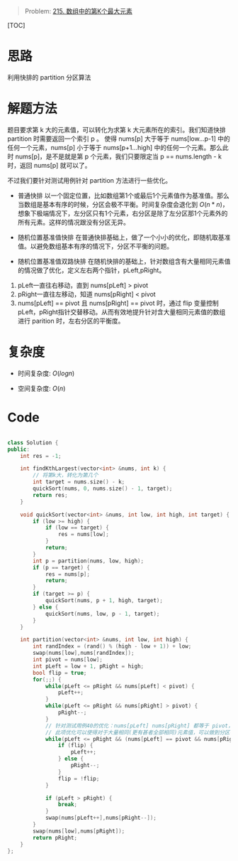 > Problem: [215. 数组中的第K个最大元素](https://leetcode.cn/problems/kth-largest-element-in-an-array/description/)

[TOC]

# 思路
利用快排的 partition 分区算法


# 解题方法

题目要求第 k 大的元素值，可以转化为求第 k 大元素所在的索引。我们知道快排 partition 时需要返回一个索引 p 。 使得 nums[p] 大于等于 nums[low...p-1] 中的任何一个元素，nums[p] 小于等于 nums[p+1...high] 中的任何一个元素。那么此时 nums[p]，是不是就是第 p 个元素，我们只要限定当 p == nums.length - k 时，返回 nums[p] 就可以了。

不过我们要针对测试用例针对 partition 方法进行一些优化。

* 普通快排
以一个固定位置，比如数组第1个或最后1个元素值作为基准值。那么当数组是基本有序的时候，分区会极不平衡。时间复杂度会退化到 $O(n*n)$，想象下极端情况下，左分区只有1个元素，右分区是除了左分区那1个元素外的所有元素。这样的情况跟没有分区无异。
     
* 随机位置基准值快排
在普通快排基础上，做了一个小小的优化，即随机取基准值。以避免数组基本有序的情况下，分区不平衡的问题。
  
* 随机位置基准值双路快排
在随机快排的基础上，针对数组含有大量相同元素值的情况做了优化，定义左右两个指针，pLeft,pRight。

1. pLeft一直往右移动，直到 nums[pLeft] > pivot
2. pRight一直往左移动，知道 nums[pRight] < pivot
3. nums[pLeft] == pivot 且 nums[pRight] == pivot 时，通过 flip 变量控制 pLeft，pRight指针交替移动。从而有效地提升针对含大量相同元素值的数组进行 parition 时，左右分区的平衡度。

# 复杂度
- 时间复杂度: 
$O(logn)$

- 空间复杂度: 
 $O(n)$

# Code
```C++ []

class Solution {
public:
    int res = -1;

    int findKthLargest(vector<int> &nums, int k) {
        // 将第k大，转化为第几个
        int target = nums.size() - k;
        quickSort(nums, 0, nums.size() - 1, target);
        return res;
    }

    void quickSort(vector<int> &nums, int low, int high, int target) {
        if (low >= high) {
            if (low == target) {
                res = nums[low];
            }
            return;
        }
        int p = partition(nums, low, high);
        if (p == target) {
            res = nums[p];
            return;
        }
        if (target >= p) {
            quickSort(nums, p + 1, high, target);
        } else {
            quickSort(nums, low, p - 1, target);
        }
    }

    int partition(vector<int> &nums, int low, int high) {
        int randIndex = (rand() % (high - low + 1)) + low;
        swap(nums[low],nums[randIndex]);
        int pivot = nums[low];
        int pLeft = low + 1, pRight = high;
        bool flip = true;
        for(;;) {
            while(pLeft <= pRight && nums[pLeft] < pivot) {
                pLeft++;
            }
            while(pLeft <= pRight && nums[pRight] > pivot) {
                pRight--;
            }
            // 针对测试用例40的优化：nums[pLeft] nums[pRight] 都等于 pivot，则交替递增pLeft,递减pRight
            // 此项优化可以使得对于大量相同(更有甚者全部相同)元素值，可以做到分区平衡
            while(pLeft <= pRight && (nums[pLeft] == pivot && nums[pRight] == pivot)) {
                if (flip) {
                    pLeft++;
                } else {
                    pRight--;
                }
                flip = !flip;
            }

            if (pLeft > pRight) {
                break;
            }
            swap(nums[pLeft++],nums[pRight--]);
        }
        swap(nums[low],nums[pRight]);
        return pRight;
    }
};
```
